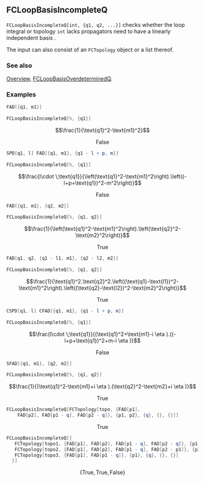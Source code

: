 ## FCLoopBasisIncompleteQ

`FCLoopBasisIncompleteQ[int, {q1, q2, ...}]` checks whether the loop integral or topology `int` lacks propagators need to have a linearly independent basis .

The input can also consist of an `FCTopology` object or a list thereof.

### See also

[Overview](Extra/FeynCalc.md), [FCLoopBasisOverdeterminedQ](FCLoopBasisOverdeterminedQ.md).

### Examples

```mathematica
FAD[{q1, m1}] 
 
FCLoopBasisIncompleteQ[%, {q1}]
```

$$\frac{1}{\text{q1}^2-\text{m1}^2}$$

$$\text{False}$$

```mathematica
SPD[q1, l] FAD[{q1, m1}, {q1 - l + p, m}] 
 
FCLoopBasisIncompleteQ[%, {q1}]
```

$$\frac{l\cdot \;\text{q1}}{\left(\text{q1}^2-\text{m1}^2\right).\left((-l+p+\text{q1})^2-m^2\right)}$$

$$\text{False}$$

```mathematica
FAD[{q1, m1}, {q2, m2}] 
 
FCLoopBasisIncompleteQ[%, {q1, q2}]
```

$$\frac{1}{\left(\text{q1}^2-\text{m1}^2\right).\left(\text{q2}^2-\text{m2}^2\right)}$$

$$\text{True}$$

```mathematica
FAD[q1, q2, {q1 - l1, m1}, {q2 - l2, m2}] 
 
FCLoopBasisIncompleteQ[%, {q1, q2}]
```

$$\frac{1}{\text{q1}^2.\text{q2}^2.\left((\text{q1}-\text{l1})^2-\text{m1}^2\right).\left((\text{q2}-\text{l2})^2-\text{m2}^2\right)}$$

$$\text{True}$$

```mathematica
CSPD[q1, l] CFAD[{q1, m1}, {q1 - l + p, m}] 
 
FCLoopBasisIncompleteQ[%, {q1}]
```

$$\frac{l\cdot \;\text{q1}}{(\text{q1}^2+\text{m1}-i \eta ).((-l+p+\text{q1})^2+m-i \eta )}$$

$$\text{False}$$

```mathematica
SFAD[{q1, m1}, {q2, m2}] 
 
FCLoopBasisIncompleteQ[%, {q1, q2}]
```

$$\frac{1}{(\text{q1}^2-\text{m1}+i \eta ).(\text{q2}^2-\text{m2}+i \eta )}$$

$$\text{True}$$

```mathematica
FCLoopBasisIncompleteQ[FCTopology[topo, {FAD[p1], 
    FAD[p2], FAD[p1 - q], FAD[p2 - q]}, {p1, p2}, {q}, {}, {}]]
```

$$\text{True}$$

```mathematica
FCLoopBasisIncompleteQ[{
   FCTopology[topo1, {FAD[p1], FAD[p2], FAD[p1 - q], FAD[p2 - q]}, {p1, p2}, {q}, {}, {}], 
   FCTopology[topo2, {FAD[p1], FAD[p2], FAD[p1 - q], FAD[p2 - p1]}, {p1, p2}, {q}, {}, {}], 
   FCTopology[topo3, {FAD[p1], FAD[p1 - q]}, {p1}, {q}, {}, {}] 
  }]
```

$$\{\text{True},\text{True},\text{False}\}$$